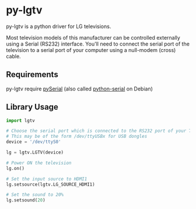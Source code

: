 py-lgtv
=======

py-lgtv is a python driver for LG televisions.

Most television models of this manufacturer can be controlled externally using a Serial (RS232) interface.
You'll need to connect the serial port of the television to a serial port of your computer using a null-modem (cross) cable.


Requirements
------------

py-lgtv require [pySerial](http://pyserial.sourceforge.net/) (also called [python-serial](https://packages.debian.org/fr/wheezy/python-serial) on Debian)


Library Usage
-------------

```python
import lgtv

# Choose the serial port which is connected to the RS232 port of your TV
# This may be of the form /dev/ttyUSBx for USB dongles
device = '/dev/ttyS0'

lg = lgtv.LGTV(device)

# Power ON the television
lg.on()

# Set the input source to HDMI1
lg.setsource(lgtv.LG_SOURCE_HDMI1)

# Set the sound to 20%
lg.setsound(20)
```



